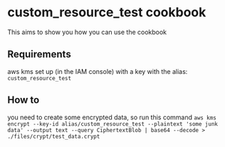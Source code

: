 # custom_resource_test cookbook

This aims to show you how you can use the cookbook

## Requirements 
aws kms set up (in the IAM console) with a key with the alias: `custom_resource_test`

## How to
you need to create some encrypted data, so run this command
`aws kms encrypt --key-id alias/custom_resource_test --plaintext 'some junk data' --output text --query CiphertextBlob | base64 --decode > ./files/crypt/test_data.crypt`